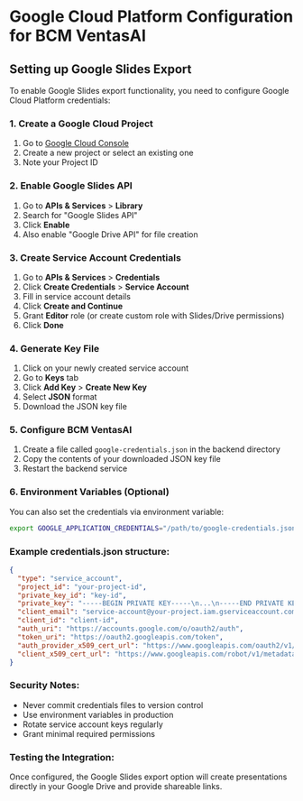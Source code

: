 # Google Cloud Platform Configuration for BCM VentasAI

## Setting up Google Slides Export

To enable Google Slides export functionality, you need to configure Google Cloud Platform credentials:

### 1. Create a Google Cloud Project
1. Go to [Google Cloud Console](https://console.cloud.google.com/)
2. Create a new project or select an existing one
3. Note your Project ID

### 2. Enable Google Slides API
1. Go to **APIs & Services** > **Library**
2. Search for "Google Slides API"
3. Click **Enable**
4. Also enable "Google Drive API" for file creation

### 3. Create Service Account Credentials
1. Go to **APIs & Services** > **Credentials**
2. Click **Create Credentials** > **Service Account**
3. Fill in service account details
4. Click **Create and Continue**
5. Grant **Editor** role (or create custom role with Slides/Drive permissions)
6. Click **Done**

### 4. Generate Key File
1. Click on your newly created service account
2. Go to **Keys** tab
3. Click **Add Key** > **Create New Key**
4. Select **JSON** format
5. Download the JSON key file

### 5. Configure BCM VentasAI
1. Create a file called `google-credentials.json` in the backend directory
2. Copy the contents of your downloaded JSON key file
3. Restart the backend service

### 6. Environment Variables (Optional)
You can also set the credentials via environment variable:
```bash
export GOOGLE_APPLICATION_CREDENTIALS="/path/to/google-credentials.json"
```

### Example credentials.json structure:
```json
{
  "type": "service_account",
  "project_id": "your-project-id",
  "private_key_id": "key-id",
  "private_key": "-----BEGIN PRIVATE KEY-----\n...\n-----END PRIVATE KEY-----\n",
  "client_email": "service-account@your-project.iam.gserviceaccount.com",
  "client_id": "client-id",
  "auth_uri": "https://accounts.google.com/o/oauth2/auth",
  "token_uri": "https://oauth2.googleapis.com/token",
  "auth_provider_x509_cert_url": "https://www.googleapis.com/oauth2/v1/certs",
  "client_x509_cert_url": "https://www.googleapis.com/robot/v1/metadata/x509/service-account%40your-project.iam.gserviceaccount.com"
}
```

### Security Notes:
- Never commit credentials files to version control
- Use environment variables in production
- Rotate service account keys regularly
- Grant minimal required permissions

### Testing the Integration:
Once configured, the Google Slides export option will create presentations directly in your Google Drive and provide shareable links.